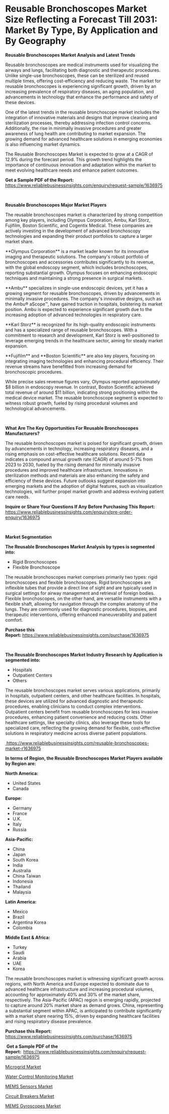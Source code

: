 <p><h1>Reusable Bronchoscopes Market Size Reflecting a Forecast Till 2031: Market By Type, By Application and By Geography</h1></p><p><strong>Reusable Bronchoscopes Market Analysis and Latest Trends</strong></p>
<p><p>Reusable bronchoscopes are medical instruments used for visualizing the airways and lungs, facilitating both diagnostic and therapeutic procedures. Unlike single-use bronchoscopes, these can be sterilized and reused multiple times, offering cost-efficiency and reducing waste. The market for reusable bronchoscopes is experiencing significant growth, driven by an increasing prevalence of respiratory diseases, an aging population, and advancements in technology that enhance the performance and safety of these devices.</p><p>One of the latest trends in the reusable bronchoscope market includes the integration of innovative materials and designs that improve cleaning and sterilization processes, thereby addressing infection control concerns. Additionally, the rise in minimally invasive procedures and greater awareness of lung health are contributing to market expansion. The growing demand for advanced healthcare solutions in emerging economies is also influencing market dynamics. </p><p>The Reusable Bronchoscopes Market is expected to grow at a CAGR of 12.9% during the forecast period. This growth trend highlights the importance of continuous innovation and adaptation within the market to meet evolving healthcare needs and enhance patient outcomes.</p></p>
<p><strong>Get a Sample PDF of the Report:&nbsp;</strong> <a href="https://www.reliablebusinessinsights.com/enquiry/request-sample/1636975?utm_campaign=96&utm_medium=2&utm_source=Github&utm_content=ia&utm_term=17112024&utm_id=reusable-bronchoscopes">https://www.reliablebusinessinsights.com/enquiry/request-sample/1636975</a></p>
<p>&nbsp;</p>
<p><strong>Reusable Bronchoscopes Major Market Players</strong></p>
<p><p>The reusable bronchoscopes market is characterized by strong competition among key players, including Olympus Corporation, Ambu, Karl Storz, Fujifilm, Boston Scientific, and Cogentix Medical. These companies are actively investing in the development of advanced bronchoscopy technologies and expanding their product portfolios to capture a larger market share.</p><p>**Olympus Corporation** is a market leader known for its innovative imaging and therapeutic solutions. The company's robust portfolio of bronchoscopes and accessories contributes significantly to its revenue, with the global endoscopy segment, which includes bronchoscopes, reporting substantial growth. Olympus focuses on enhancing endoscopic techniques and maintaining a strong presence in surgical markets.</p><p>**Ambu** specializes in single-use endoscopic devices, yet it has a growing segment for reusable bronchoscopes, driven by advancements in minimally invasive procedures. The company's innovative designs, such as the Ambu® aScope™, have gained traction in hospitals, bolstering its market position. Ambu is expected to experience significant growth due to the increasing adoption of advanced technologies in respiratory care.</p><p>**Karl Storz** is recognized for its high-quality endoscopic instruments and has a specialized range of reusable bronchoscopes. With a commitment to research and development, Karl Storz is well-positioned to leverage emerging trends in the healthcare sector, aiming for steady market expansion.</p><p>**Fujifilm** and **Boston Scientific** are also key players, focusing on integrating imaging technologies and enhancing procedural efficiency. Their revenue streams have benefitted from increasing demand for bronchoscopic procedures.</p><p>While precise sales revenue figures vary, Olympus reported approximately $8 billion in endoscopy revenue. In contrast, Boston Scientific achieved total revenue of around $11 billion, indicating strong positioning within the medical device market. The reusable bronchoscope segment is expected to witness robust growth, fueled by rising procedural volumes and technological advancements.</p></p>
<p>&nbsp;</p>
<p><strong>What Are The Key Opportunities For Reusable Bronchoscopes Manufacturers?</strong></p>
<p><p>The reusable bronchoscopes market is poised for significant growth, driven by advancements in technology, increasing respiratory diseases, and a rising emphasis on cost-effective healthcare solutions. Recent data indicates a compound annual growth rate (CAGR) of around 5-7% from 2023 to 2030, fueled by the rising demand for minimally invasive procedures and improved healthcare infrastructure. Innovations in sterilization methods and materials are also enhancing the safety and efficiency of these devices. Future outlooks suggest expansion into emerging markets and the adoption of digital features, such as visualization technologies, will further propel market growth and address evolving patient care needs.</p></p>
<p><strong>Inquire or Share Your Questions If Any Before Purchasing This Report:</strong> <a href="https://www.reliablebusinessinsights.com/enquiry/pre-order-enquiry/1636975?utm_campaign=96&utm_medium=2&utm_source=Github&utm_content=ia&utm_term=17112024&utm_id=reusable-bronchoscopes">https://www.reliablebusinessinsights.com/enquiry/pre-order-enquiry/1636975</a></p>
<p>&nbsp;</p>
<p><strong>Market Segmentation</strong></p>
<p><strong>The Reusable Bronchoscopes Market Analysis by types is segmented into:</strong></p>
<p><ul><li>Rigid Bronchoscopes</li><li>Flexible Bronchoscope</li></ul></p>
<p><p>The reusable bronchoscopes market comprises primarily two types: rigid bronchoscopes and flexible bronchoscopes. Rigid bronchoscopes are inflexible tubes that provide a direct line of sight and are typically used in surgical settings for airway management and retrieval of foreign bodies. Flexible bronchoscopes, on the other hand, are versatile instruments with a flexible shaft, allowing for navigation through the complex anatomy of the lungs. They are commonly used for diagnostic procedures, biopsies, and therapeutic interventions, offering enhanced maneuverability and patient comfort.</p></p>
<p><strong>Purchase this Report:&nbsp;</strong><a href="https://www.reliablebusinessinsights.com/purchase/1636975?utm_campaign=96&utm_medium=2&utm_source=Github&utm_content=ia&utm_term=17112024&utm_id=reusable-bronchoscopes">https://www.reliablebusinessinsights.com/purchase/1636975</a></p>
<p>&nbsp;</p>
<p><strong>The Reusable Bronchoscopes Market Industry Research by Application is segmented into:</strong></p>
<p><ul><li>Hospitals</li><li>Outpatient Centers</li><li>Others</li></ul></p>
<p><p>The reusable bronchoscopes market serves various applications, primarily in hospitals, outpatient centers, and other healthcare facilities. In hospitals, these devices are utilized for advanced diagnostic and therapeutic procedures, enabling clinicians to conduct complex interventions. Outpatient centers benefit from reusable bronchoscopes for less invasive procedures, enhancing patient convenience and reducing costs. Other healthcare settings, like specialty clinics, also leverage these tools for specialized care, reflecting the growing demand for flexible, cost-effective solutions in respiratory medicine across diverse patient populations.</p></p>
<p><a href="https://www.reliablebusinessinsights.com/reusable-bronchoscopes-market-r1636975?utm_campaign=96&utm_medium=2&utm_source=Github&utm_content=ia&utm_term=17112024&utm_id=reusable-bronchoscopes">&nbsp;https://www.reliablebusinessinsights.com/reusable-bronchoscopes-market-r1636975</a></p>
<p><strong>In terms of Region, the Reusable Bronchoscopes Market Players available by Region are:</strong></p>
<p>
    <p> <strong> North America: </strong>
        <ul>
            <li>United States</li>
            <li>Canada</li>
        </ul>
        </p> 
    <p> <strong> Europe: </strong>
        <ul>
            <li>Germany</li>
            <li>France</li>
            <li>U.K.</li>
            <li>Italy</li>
            <li>Russia</li>
        </ul>
        </p> 
    <p> <strong> Asia-Pacific: </strong>
        <ul>
            <li>China</li>
            <li>Japan</li>
            <li>South Korea</li>
            <li>India</li>
            <li>Australia</li>
            <li>China Taiwan</li>
            <li>Indonesia</li>
            <li>Thailand</li>
            <li>Malaysia</li>
        </ul>
        </p> 
    <p> <strong> Latin America: </strong>
        <ul>
            <li>Mexico</li>
            <li>Brazil</li>
            <li>Argentina Korea</li>
            <li>Colombia</li>
        </ul>
        </p> 
    <p> <strong> Middle East & Africa: </strong>
        <ul>
            <li>Turkey</li>
            <li>Saudi</li>
            <li>Arabia</li>
            <li>UAE</li>
            <li>Korea</li>
        </ul>
    </p>
    </p>
<p><p>The reusable bronchoscopes market is witnessing significant growth across regions, with North America and Europe expected to dominate due to advanced healthcare infrastructure and increasing procedural volumes, accounting for approximately 40% and 30% of the market share, respectively. The Asia-Pacific (APAC) region is emerging rapidly, projected to capture around 20% market share as demand grows. China, representing a substantial segment within APAC, is anticipated to contribute significantly with a market share nearing 15%, driven by expanding healthcare facilities and rising respiratory disease prevalence.</p></p>
<p><strong>Purchase this Report: </strong><a href="https://www.reliablebusinessinsights.com/purchase/1636975?utm_campaign=96&utm_medium=2&utm_source=Github&utm_content=ia&utm_term=17112024&utm_id=reusable-bronchoscopes">https://www.reliablebusinessinsights.com/purchase/1636975</a></p>
<p>&nbsp;<strong>Get a Sample PDF of the Report:&nbsp;&nbsp;</strong><a href="https://www.reliablebusinessinsights.com/enquiry/request-sample/1636975?utm_campaign=96&utm_medium=2&utm_source=Github&utm_content=ia&utm_term=17112024&utm_id=reusable-bronchoscopes">https://www.reliablebusinessinsights.com/enquiry/request-sample/1636975</a></p>
<p><strong></strong></p>
<p><p><a href="https://www.linkedin.com/pulse/exploring-microgrid-market-dynamics-global-trends-future-growth-lb9df?utm_campaign=96&utm_medium=2&utm_source=Github&utm_content=ia&utm_term=17112024&utm_id=reusable-bronchoscopes">Microgrid Market</a></p><p><a href="https://github.com/DianaWilson796/Market-Research-Report-List-1/blob/main/water-control-monitoring-market.md?utm_campaign=96&utm_medium=2&utm_source=Github&utm_content=ia&utm_term=17112024&utm_id=reusable-bronchoscopes">Water Control Monitoring Market</a></p><p><a href="https://issuu.com/reportprime-2/docs/mems-sensors-market-size-2030.pptx_05b3f438b59c52?utm_campaign=96&utm_medium=2&utm_source=Github&utm_content=ia&utm_term=17112024&utm_id=reusable-bronchoscopes">MEMS Sensors Market</a></p><p><a href="https://www.linkedin.com/pulse/circuit-breakers-market-forecast-global-trends-analysis-m0hvc?utm_campaign=96&utm_medium=2&utm_source=Github&utm_content=ia&utm_term=17112024&utm_id=reusable-bronchoscopes">Circuit Breakers Market</a></p><p><a href="https://issuu.com/reportprime-2/docs/mems-gyroscopes-market-size-2030.pp_252844417010be?utm_campaign=96&utm_medium=2&utm_source=Github&utm_content=ia&utm_term=17112024&utm_id=reusable-bronchoscopes">MEMS Gyroscopes Market</a></p></p>